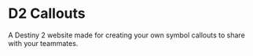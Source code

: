 # D2 Callouts

A Destiny 2 website made for creating your own symbol callouts to share with your teammates.
